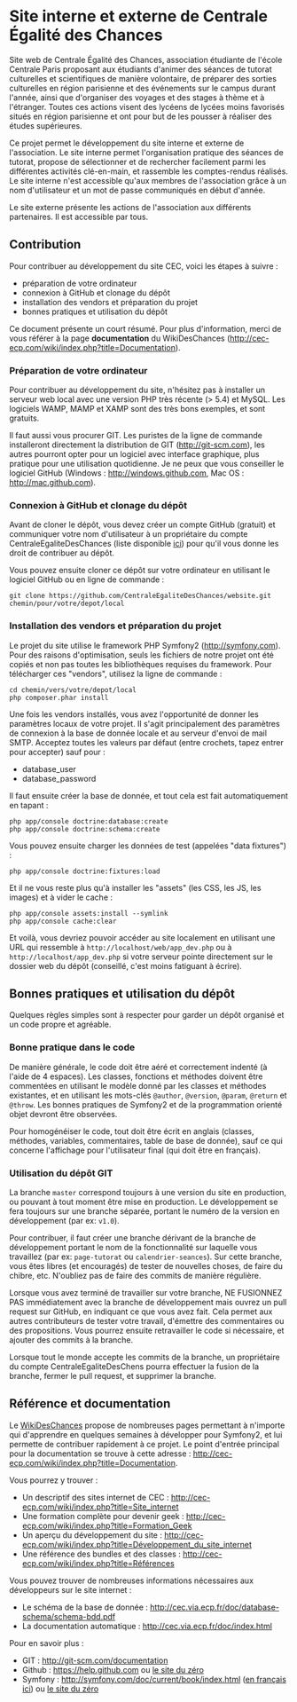 Site interne et externe de Centrale Égalité des Chances
=======================================================

Site web de Centrale Égalité des Chances, association étudiante de l'école Centrale Paris
proposant aux étudiants d'animer des séances de tutorat culturelles et scientifiques de
manière volontaire, de préparer des sorties culturelles en région parisienne et des événements
sur le campus durant l'année, ainsi que d'organiser des voyages et des stages à thème et à
l'étranger. Toutes ces actions visent des lycéens de lycées moins favorisés situés en région
parisienne et ont pour but de les pousser à réaliser des études supérieures.

Ce projet permet le développement du site interne et externe de l'association. Le site interne
permet l'organisation pratique des séances de tutorat, propose de sélectionner et de rechercher
facilement parmi les différentes activités clé-en-main, et rassemble les comptes-rendus réalisés.
Le site interne n'est accessible qu'aux membres de l'association grâce à un nom d'utilisateur et
un mot de passe communiqués en début d'année.

Le site externe présente les actions de l'association aux différents partenaires. Il est accessible
par tous.


Contribution
------------

Pour contribuer au développement du site CEC, voici les étapes à suivre :

* préparation de votre ordinateur
* connexion à GitHub et clonage du dépôt
* installation des vendors et préparation du projet
* bonnes pratiques et utilisation du dépôt

Ce document présente un court résumé. Pour plus d'information, merci de vous référer à la page
__documentation__ du WikiDesChances (<http://cec-ecp.com/wiki/index.php?title=Documentation>).


### Préparation de votre ordinateur ###

Pour contribuer au développement du site, n'hésitez pas à installer un serveur web local avec
une version PHP très récente (> 5.4) et MySQL. Les logiciels WAMP, MAMP et XAMP sont des
très bons exemples, et sont gratuits.

Il faut aussi vous procurer GIT. Les puristes de la ligne de commande installeront directement
la distribution de GIT (<http://git-scm.com>), les autres pourront opter pour un logiciel avec
interface graphique, plus pratique pour une utilisation quotidienne. Je ne peux que vous conseiller
le logiciel GitHub (Windows : <http://windows.github.com>, Mac OS : <http://mac.github.com>).


### Connexion à GitHub et clonage du dépôt ###

Avant de cloner le dépôt, vous devez créer un compte GitHub (gratuit) et communiquer votre
nom d'utilisateur à un propriétaire du compte CentraleEgaliteDesChances (liste disponible [ici](https://github.com/nxtelevision?tab=members)) pour qu'il vous 
donne les droit de contribuer au dépôt.

Vous pouvez ensuite cloner ce dépôt sur votre ordinateur en utilisant le logiciel GitHub ou en ligne
de commande :

```
git clone https://github.com/CentraleEgaliteDesChances/website.git chemin/pour/votre/depot/local
```


### Installation des vendors et préparation du projet ###

Le projet du site utilise le framework PHP Symfony2 (http://symfony.com). Pour des raisons d'optimisation,
seuls les fichiers de notre projet ont été copiés et non pas toutes les bibliothèques requises du
framework. Pour télécharger ces "vendors", utilisez la ligne de commande :

```
cd chemin/vers/votre/depot/local
php composer.phar install
```

Une fois les vendors installés, vous avez l'opportunité de donner les paramètres locaux de votre projet.
Il s'agit principalement des paramètres de connexion à la base de donnée locale et au serveur d'envoi de mail SMTP.
Acceptez toutes les valeurs par défaut (entre crochets, tapez entrer pour accepter) sauf pour :

* database_user
* database_password

Il faut ensuite créer la base de donnée, et tout cela est fait automatiquement en tapant :

```
php app/console doctrine:database:create
php app/console doctrine:schema:create
```

Vous pouvez ensuite charger les données de test (appelées "data fixtures") :

```
php app/console doctrine:fixtures:load
```

Et il ne vous reste plus qu'à installer les "assets" (les CSS, les JS, les images) et à vider le cache :

```
php app/console assets:install --symlink
php app/console cache:clear
```

Et voilà, vous devriez pouvoir accéder au site localement en utilisant une URL qui ressemble à
`http://localhost/web/app_dev.php` ou à `http://localhost/app_dev.php` si votre serveur pointe directement
sur le dossier web du dépôt (conseillé, c'est moins fatiguant à écrire).


Bonnes pratiques et utilisation du dépôt
----------------------------------------

Quelques règles simples sont à respecter pour garder un dépôt organisé et un code propre et agréable.

### Bonne pratique dans le code ###

De manière générale, le code doit être aéré et correctement indenté (à l'aide de 4 espaces). Les classes, fonctions
et méthodes doivent être commentées en utilisant le modèle donné par les classes et méthodes existantes, et
en utilisant les mots-clés `@author`, `@version`, `@param`, `@return` et `@throw`. Les bonnes pratiques de Symfony2
et de la programmation orienté objet devront être observées.

Pour homogénéiser le code, tout doit être écrit en anglais (classes, méthodes, variables, commentaires, table
de base de donnée), sauf ce qui concerne l'affichage pour l'utilisateur final (qui doit être en français).

### Utilisation du dépôt GIT ###

La branche `master` correspond toujours à une version du site en production, ou pouvant à tout moment être mise
en production. Le développement se fera toujours sur une branche séparée, portant le numéro de la version en
développement (par ex: `v1.0`).

Pour contribuer, il faut créer une branche dérivant de la branche de développement portant le nom de la
fonctionnalité sur laquelle vous travaillez (par ex: `page-tutorat` ou `calendrier-seances`). Sur cette branche,
vous êtes libres (et encouragés) de tester de nouvelles choses, de faire du chibre, etc. N'oubliez pas de faire
des commits de manière régulière.

Lorsque vous avez terminé de travailler sur votre branche, NE FUSIONNEZ PAS immédiatement avec la branche de
développement mais ouvrez un pull request sur GitHub, en indiquant ce que vous avez fait. Cela permet aux autres
contributeurs de tester votre travail, d'émettre des commentaires ou des propositions. Vous pourrez ensuite
retravailler le code si nécessaire, et ajouter des commits à la branche.

Lorsque tout le monde accepte les commits de la branche, un propriétaire du compte CentraleEgaliteDesChens
pourra effectuer la fusion de la branche, fermer le pull request, et supprimer la branche.


Référence et documentation
--------------------------

Le [WikiDesChances](http://cec-ecp.com/wiki) propose de nombreuses pages permettant à n'importe qui d'apprendre
en quelques semaines à développer pour Symfony2, et lui permette de contribuer rapidement à ce projet. Le point
d'entrée principal pour la documentation se trouve à cette adresse : <http://cec-ecp.com/wiki/index.php?title=Documentation>.

Vous pourrez y trouver :

* Un descriptif des sites internet de CEC : <http://cec-ecp.com/wiki/index.php?title=Site_internet>
* Une formation complète pour devenir geek : <http://cec-ecp.com/wiki/index.php?title=Formation_Geek>
* Un aperçu du développement du site : <http://cec-ecp.com/wiki/index.php?title=Développement_du_site_internet>
* Une référence des bundles et des classes : <http://cec-ecp.com/wiki/index.php?title=Références>

Vous pouvez trouver de nombreuses informations nécessaires aux développeurs sur le site internet :

* Le schéma de la base de donnée : <http://cec.via.ecp.fr/doc/database-schema/schema-bdd.pdf>
* La documentation automatique : <http://cec.via.ecp.fr/doc/index.html>

Pour en savoir plus :

* GIT : <http://git-scm.com/documentation>
* Github : <https://help.github.com> ou [le site du zéro](http://fr.openclassrooms.com/informatique/cours/gerez-vos-codes-source-avec-git)
* Symfony : http://symfony.com/doc/current/book/index.html ([en français ici](http://symfony.com/fr/doc/master/book/index.html)) ou [le site du zéro](http://fr.openclassrooms.com/informatique/cours/developpez-vos-applications-web-avec-symfony2)
